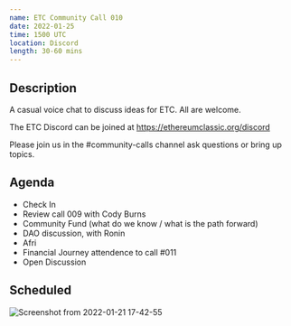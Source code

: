```yaml
---
name: ETC Community Call 010
date: 2022-01-25
time: 1500 UTC
location: Discord
length: 30-60 mins
---
```


## Description

A casual voice chat to discuss ideas for ETC. All are welcome.

The ETC Discord can be joined at https://ethereumclassic.org/discord

Please join us in the #community-calls channel ask questions or bring up topics.

## Agenda

- Check In
- Review call 009 with Cody Burns
- Community Fund (what do we know / what is the path forward)
- DAO discussion, with Ronin
- Afri
- Financial Journey attendence to call #011
- Open Discussion

## Scheduled
![Screenshot from 2022-01-21 17-42-55](https://user-images.githubusercontent.com/82910708/150559539-ed49cf9b-723d-48bc-baf7-c77615e90290.png)
